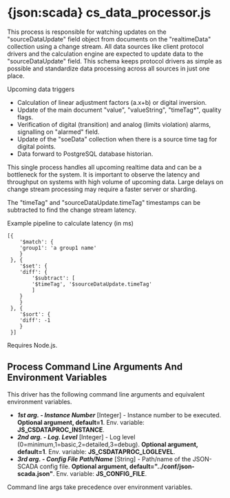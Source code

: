 # {json:scada} cs_data_processor.js

This process is responsible for watching updates on the "sourceDataUpdate" field object from documents on the "realtimeData" collection using a change stream. All data sources like client protocol drivers and the calculation engine are expected to update data to the "sourceDataUpdate" field. This schema keeps protocol drivers as simple as possible and standardize data processing across all sources in just one place.

Upcoming data triggers

* Calculation of linear adjustment factors (a.x+b) or digital inversion.
* Update of the main document "value", "valueString", "timeTag*", quality flags.
* Verification of digital (transition) and analog (limits violation) alarms, signalling on "alarmed" field.
* Update of the "soeData" collection when there is a source time tag for digital points.
* Data forward to PostgreSQL database historian.

This single process handles all upcoming realtime data and can be a bottleneck for the system. It is important to observe the latency and throughput on systems with high volume of upcoming data. Large delays on change stream processing may require a faster server or sharding.

The "timeTag" and "sourceDataUpdate.timeTag" timestamps can be subtracted to find the change stream latency.

Example pipeline to calculate latency (in ms)

    [{
        '$match': {
        'group1': 'a group1 name'
        }
     }, {
        '$set': {
        'diff': {
            '$subtract': [
            '$timeTag', '$sourceDataUpdate.timeTag'
            ]
        }
        }
     }, {
        '$sort': {
        'diff': -1
        }
     }]


Requires Node.js.

## Process Command Line Arguments And Environment Variables

This driver has the following command line arguments and equivalent environment variables.

* _**1st arg. - Instance Number**_ [Integer] - Instance number to be executed. **Optional argument, default=1**. Env. variable: **JS_CSDATAPROC_INSTANCE**.
* _**2nd arg. - Log. Level**_ [Integer] - Log level (0=minimum,1=basic,2=detailed,3=debug). **Optional argument, default=1**. Env. variable: **JS_CSDATAPROC_LOGLEVEL**.
* _**3rd arg. - Config File Path/Name**_ [String] - Path/name of the JSON-SCADA config file. **Optional argument, default="../conf/json-scada.json"**. Env. variable: **JS_CONFIG_FILE**.

Command line args take precedence over environment variables.

